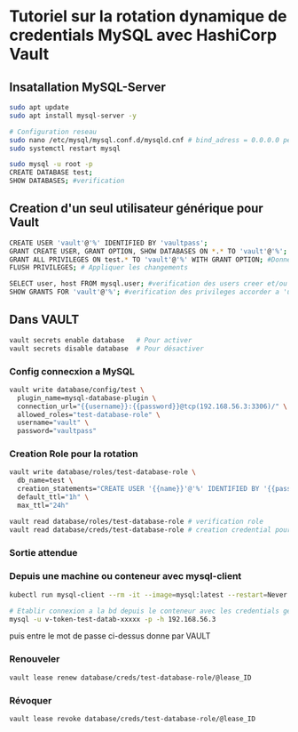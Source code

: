 # Tutoriel sur la rotation dynamique de credentials MySQL avec HashiCorp Vault

## Insatallation MySQL-Server
```bash
sudo apt update
sudo apt install mysql-server -y
```

```bash
# Configuration reseau
sudo nano /etc/mysql/mysql.conf.d/mysqld.cnf # bind_adress = 0.0.0.0 permet toutes les connexions
sudo systemctl restart mysql
```

```bash
sudo mysql -u root -p
CREATE DATABASE test;
SHOW DATABASES; #verification
```

## Creation  d'un seul utilisateur générique pour Vault
```bash
CREATE USER 'vault'@'%' IDENTIFIED BY 'vaultpass';
GRANT CREATE USER, GRANT OPTION, SHOW DATABASES ON *.* TO 'vault'@'%'; #Donner les privilèges globaux
GRANT ALL PRIVILEGES ON test.* TO 'vault'@'%' WITH GRANT OPTION; #Donner les privilèges sur la base de données test
FLUSH PRIVILEGES; # Appliquer les changements
```
```bash
SELECT user, host FROM mysql.user; #verification des users creer et/ou presents
SHOW GRANTS FOR 'vault'@'%'; #verification des privileges accorder a 'user'@'pwd'
```

## Dans VAULT
```bash
vault secrets enable database   # Pour activer
vault secrets disable database  # Pour désactiver
```

### Config connecxion a MySQL
```bash
vault write database/config/test \
  plugin_name=mysql-database-plugin \
  connection_url="{{username}}:{{password}}@tcp(192.168.56.3:3306)/" \
  allowed_roles="test-database-role" \
  username="vault" \
  password="vaultpass"
```

### Creation Role pour la rotation
```bash
vault write database/roles/test-database-role \
  db_name=test \
  creation_statements="CREATE USER '{{name}}'@'%' IDENTIFIED BY '{{password}}'; GRANT ALL PRIVILEGES ON test.* TO '{{name}}'@'%';" \
  default_ttl="1h" \
  max_ttl="24h"
```

```bash
vault read database/roles/test-database-role # verification role
vault read database/creds/test-database-role # creation credential pour connexion
```

### Sortie attendue
<!-- 
lease_id            database/creds/test-database-role/some-id
lease_duration      1h
lease_renewable     true
username            v-token-test-datab-something
password            somethingSecure 
-->


### Depuis une machine ou conteneur avec mysql-client 
```bash
kubectl run mysql-client --rm -it --image=mysql:latest --restart=Never -- /bin/sh # creation conteneur avec mysql-client pour test connexion a la BD
```
```bash
# Etablir connexion a la bd depuis le conteneur avec les credentials generes par VAULT
mysql -u v-token-test-datab-xxxxx -p -h 192.168.56.3
```
<!-- 
password           5mf97WQpKQ5ylsq8d-UW
username           v-token-test-datab-H1aWbtmcADEAv 
-->
puis entre le mot de passe ci-dessus donne par VAULT

### Renouveler
```bash
vault lease renew database/creds/test-database-role/@lease_ID
```
### Révoquer
```bash
vault lease revoke database/creds/test-database-role/@lease_ID
```
